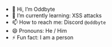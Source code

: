 - 👋 Hi, I’m Oddbyte
- 🌱 I’m currently learning: XSS attacks
- 📫 How to reach me: Discord `@oddbyte`
- 😄 Pronouns: He / Him
- ⚡ Fun fact: I am a person
